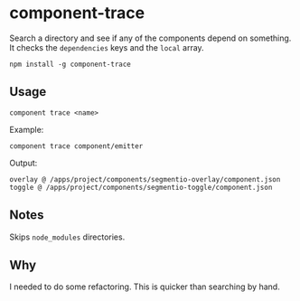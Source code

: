 # component-trace

Search a directory and see if any of the components depend on something. It
checks the `dependencies` keys and the `local` array.

```
npm install -g component-trace
```

## Usage

```
component trace <name>
```

Example:

```
component trace component/emitter
```

Output:

```
overlay @ /apps/project/components/segmentio-overlay/component.json
toggle @ /apps/project/components/segmentio-toggle/component.json
```

## Notes

Skips `node_modules` directories.

## Why

I needed to do some refactoring. This is quicker than searching by hand.